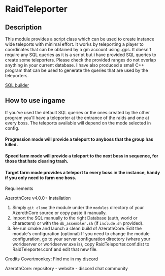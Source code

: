 # RaidTeleporter
## Description
This module provides a script class which can be used to create instance wide teleports with minimal effort.
It works by teleporting a player to coordinates that can be obtained by a gm account using .gps.
It doesn't require any SQL queries as it is a script but i have provided SQL queries to create some teleporters.
Please check the provided ranges do not overlap anything in your current database.
I have also produced a small C++ program that can be used to generate the queries that are used by the teleporters.

[SQL builder](https://github.com/StealthyApe/Raid-Teleporter-SQL-Builder/tree/main "Github page")

## How to use ingame
If you've used the default SQL queries or the ones created by the other program you'll have a teleporter at the entrance of the raids and one at every boss.
The teleports available will depend on the mode selected in config. 

#### Progression mode will provide a teleport to anyboss that the group has killed.
#### Speed farm mode will provide a teleport to the next boss in sequence, for those that hate clearing trash.
#### Target farm mode provides a teleport to every boss in the instance, handy if you only need to farm one boss.


Requirements

AzerothCore v4.0.0+
Installation
1) Simply `git clone` the module under the `modules` directory of your AzerothCore source or copy paste it manually.
2) Import the SQL manually to the right Database (auth, world or characters) or with the `db_assembler.sh` (if `include.sh` provided).
3) Re-run cmake and launch a clean build of AzerothCore.
Edit the module's configuration (optional)
If you need to change the module configuration, go to your server configuration directory (where your worldserver or worldserver.exe is), copy RaidTeleporter.conf.dist to RaidTeleporter.conf and edit that new file.

Credits
Covertmonkey: Find me in my [discord](https://discord.gg/zHTqRY4EAQ "Covertmonkey's Modules") 

AzerothCore: repository - website - discord chat community
